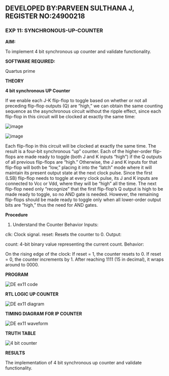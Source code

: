 ## DEVELOPED BY:PARVEEN SULTHANA J, REGISTER NO:24900218
### EXP 11: SYNCHRONOUS-UP-COUNTER

**AIM:**

To implement 4 bit synchronous up counter and validate functionality.

**SOFTWARE REQUIRED:**

Quartus prime

**THEORY**

**4 bit synchronous UP Counter**

If we enable each J-K flip-flop to toggle based on whether or not all preceding flip-flop outputs (Q) are “high,” we can obtain the same counting sequence as the asynchronous circuit without the ripple effect, since each flip-flop in this circuit will be clocked at exactly the same time:

![image](https://github.com/naavaneetha/SYNCHRONOUS-UP-COUNTER/assets/154305477/d5db3fa0-e413-404c-b80e-b2f39d82e7e8)


![image](https://github.com/naavaneetha/SYNCHRONOUS-UP-COUNTER/assets/154305477/52cb61eb-d04b-442d-810c-31185a68410b)

Each flip-flop in this circuit will be clocked at exactly the same time.
The result is a four-bit synchronous “up” counter. Each of the higher-order flip-flops are made ready to toggle (both J and K inputs “high”) if the Q outputs of all previous flip-flops are “high.”
Otherwise, the J and K inputs for that flip-flop will both be “low,” placing it into the “latch” mode where it will maintain its present output state at the next clock pulse.
Since the first (LSB) flip-flop needs to toggle at every clock pulse, its J and K inputs are connected to Vcc or Vdd, where they will be “high” all the time.
The next flip-flop need only “recognize” that the first flip-flop’s Q output is high to be made ready to toggle, so no AND gate is needed.
However, the remaining flip-flops should be made ready to toggle only when all lower-order output bits are “high,” thus the need for AND gates.

**Procedure**

1. Understand the Counter Behavior
Inputs:

clk: Clock signal.
reset: Resets the counter to 0.
Output:

count: 4-bit binary value representing the current count.
Behavior:

On the rising edge of the clock:
If reset = 1, the counter resets to 0.
If reset = 0, the counter increments by 1.
After reaching 1111 (15 in decimal), it wraps around to 0000.


**PROGRAM**

![DE ex11 code](https://github.com/user-attachments/assets/3eca743b-3319-43c9-a5bd-6d1094e16b2c)


**RTL LOGIC UP COUNTER**

![DE ex11 diagram](https://github.com/user-attachments/assets/d856640e-0da5-42c7-8285-46e74f983c59)


**TIMING DIAGRAM FOR IP COUNTER**

![DE ex11 waveform](https://github.com/user-attachments/assets/d372efa8-51c5-4bf1-a4f3-a5fe8ce14f6c)

**TRUTH TABLE**

![4 bit counter](https://github.com/user-attachments/assets/e6ee4fde-bc6d-47db-9323-ee7c85742fcf)


**RESULTS**

The implementation of 4 bit synchronous up counter and validate functionality.

